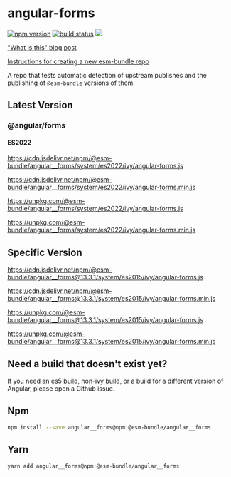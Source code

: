 # angular-forms

[![npm version](https://img.shields.io/npm/v/@esm-bundle/angular__forms.svg?style=flat)](https://www.npmjs.com/package/@esm-bundle/angular__forms) [![build status](https://travis-ci.com/esm-bundle/angular__forms.svg?branch=master)](https://travis-ci.com/esm-bundle/angular__forms) [![](https://data.jsdelivr.com/v1/package/npm/@esm-bundle/angular__forms/badge)](https://www.jsdelivr.com/package/npm/@esm-bundle/angular__forms)

["What is this" blog post](https://medium.com/@joeldenning/an-esm-bundle-for-any-npm-package-5f850db0e04d)

[Instructions for creating a new esm-bundle repo](https://github.com/esm-bundle/new-repo-instructions)

A repo that tests automatic detection of upstream publishes and the publishing of `@esm-bundle` versions of them.

## Latest Version

### @angular/forms

#### ES2022

https://cdn.jsdelivr.net/npm/@esm-bundle/angular__forms/system/es2022/ivy/angular-forms.js

https://cdn.jsdelivr.net/npm/@esm-bundle/angular__forms/system/es2022/ivy/angular-forms.min.js

https://unpkg.com/@esm-bundle/angular__forms/system/es2022/ivy/angular-forms.js

https://unpkg.com/@esm-bundle/angular__forms/system/es2022/ivy/angular-forms.min.js

## Specific Version

https://cdn.jsdelivr.net/npm/@esm-bundle/angular__forms@13.3.1/system/es2015/ivy/angular-forms.js

https://cdn.jsdelivr.net/npm/@esm-bundle/angular__forms@13.3.1/system/es2015/ivy/angular-forms.min.js

https://unpkg.com/@esm-bundle/angular__forms@13.3.1/system/es2015/ivy/angular-forms.js

https://unpkg.com/@esm-bundle/angular__forms@13.3.1/system/es2015/ivy/angular-forms.min.js

## Need a build that doesn't exist yet?

If you need an es5 build, non-ivy build, or a build for a different version of Angular, please open a Github issue.

## Npm

```sh
npm install --save angular__forms@npm:@esm-bundle/angular__forms
```

## Yarn

```sh
yarn add angular__forms@npm:@esm-bundle/angular__forms
```
